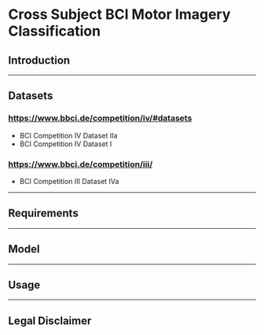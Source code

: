 # Cross Subject BCI Motor Imagery Classification

## Introduction

-------
## Datasets

### https://www.bbci.de/competition/iv/#datasets
- BCI Competition IV Dataset IIa
- BCI Competition IV Dataset I

### https://www.bbci.de/competition/iii/
- BCI Competition III Dataset IVa

-------
## Requirements


-------
## Model


-------
## Usage


-------
## Legal Disclaimer
